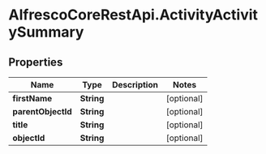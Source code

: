 # AlfrescoCoreRestApi.ActivityActivitySummary

## Properties
Name | Type | Description | Notes
------------ | ------------- | ------------- | -------------
**firstName** | **String** |  | [optional] 
**parentObjectId** | **String** |  | [optional] 
**title** | **String** |  | [optional] 
**objectId** | **String** |  | [optional] 


